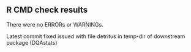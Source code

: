 ## R CMD check results
There were no ERRORs or WARNINGs.

Latest commit fixed issued with file detritus in temp-dir of downstream package (DQAstats)
